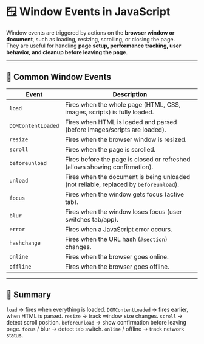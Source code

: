 # 🪟 Window Events in JavaScript

Window events are triggered by actions on the **browser window or document**, such as loading, resizing, scrolling, or closing the page.  
They are useful for handling **page setup, performance tracking, user behavior, and cleanup before leaving the page**.

---

## 📌 Common Window Events

| Event | Description |
|-------|-------------|
| `load` | Fires when the whole page (HTML, CSS, images, scripts) is fully loaded. |
| `DOMContentLoaded` | Fires when HTML is loaded and parsed (before images/scripts are loaded). |
| `resize` | Fires when the browser window is resized. |
| `scroll` | Fires when the page is scrolled. |
| `beforeunload` | Fires before the page is closed or refreshed (allows showing confirmation). |
| `unload` | Fires when the document is being unloaded (not reliable, replaced by `beforeunload`). |
| `focus` | Fires when the window gets focus (active tab). |
| `blur` | Fires when the window loses focus (user switches tab/app). |
| `error` | Fires when a JavaScript error occurs. |
| `hashchange` | Fires when the URL hash (`#section`) changes. |
| `online` | Fires when the browser goes online. |
| `offline` | Fires when the browser goes offline. |

---

## 📌 Summary

`load` → fires when everything is loaded.
`DOMContentLoaded` → fires earlier, when HTML is parsed.
`resize` → track window size changes.
`scroll` → detect scroll position.
`beforeunload` → show confirmation before leaving page.
`focus` / blur → detect tab switch.
`online` / offline → track network status.